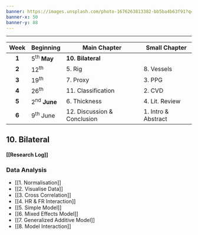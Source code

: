 ```yaml
---
banner: https://images.unsplash.com/photo-1676263813382-bb5ba4b63f91?q=80&w=1742&auto=format&fit=crop&ixlib=rb-4.0.3&ixid=M3wxMjA3fDB8MHxwaG90by1wYWdlfHx8fGVufDB8fHx8fA%3D%3D
banner-x: 50
banner-y: 88
---
```

********

| Week  | Beginning               | Main Chapter                | Small Chapter       |
| :---: | :---------------------- | --------------------------- | ------------------- |
| **1** | 5<sup>th</sup> **May**  | **10. Bilateral**           |                     |
| **2** | 12<sup>th</sup>         | 5. Rig                      | 8. Vessels          |
| **3** | 19<sup>th</sup>         | 7. Proxy                    | 3. PPG              |
| **4** | 26<sup>th</sup>         | 11. Classification          | 2. CVD              |
| **5** | 2<sup>nd</sup> **June** | 6. Thickness                | 4. Lit. Review      |
| **6** | 9<sup>th</sup> June     | 12. Discussion & Conclusion | 1. Intro & Abstract |

## 10. Bilateral
#### [[Research Log]]
### Data Analysis
- [[1. Normalisation]]
- [[2. Visualise Data]]
- [[3. Cross Correlation]]
- [[4. HR & FR Interaction]]
- [[5. Simple Model]]
- [[6. Mixed Effects Model]]
- [[7. Generalized Additive Model]]
- [[8. Model Interaction]]